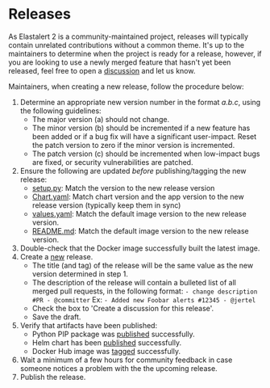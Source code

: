 # Releases

As Elastalert 2 is a community-maintained project, releases will typically contain unrelated contributions without a common theme. It's up to the maintainers to determine when the project is ready for a release, however, if you are looking to use a newly merged feature that hasn't yet been released, feel free to open a [discussion][5] and let us know.

Maintainers, when creating a new release, follow the procedure below:

1. Determine an appropriate new version number in the format _a.b.c_, using the following guidelines:
	- The major version (a) should not change.
	- The minor version (b) should be incremented if a new feature has been added or if a bug fix will have a significant user-impact. Reset the patch version to zero if the minor version is incremented.
	- The patch version (c) should be incremented when low-impact bugs are fixed, or security vulnerabilities are patched.
2. Ensure the following are updated _before_ publishing/tagging the new release:
	- [setup.py](setup.py): Match the version to the new release version
	- [Chart.yaml](chart/elastalert2/Chart.yaml): Match chart version and the app version to the new release version (typically keep them in sync)
	- [values.yaml](chart/elastalert2/values.yaml): Match the default image version to the new release version.
	- [README.md](chart/elastalert2/README.md): Match the default image version to the new release version.
3. Double-check that the Docker image successfully built the latest image.
4. Create a [new][1] release.
	- The title (and tag) of the release will be the same value as the new version determined in step 1.
	- The description of the release will contain a bulleted list of all merged pull requests, in the following format:
		`- change description #PR - @committer`
		Ex:
		`- Added new Foobar alerts #12345 - @jertel`
	- Check the box to 'Create a discussion for this release'.
	- Save the draft.
5. Verify that artifacts have been published:
 	- Python PIP package was [published][3] successfully.
 	- Helm chart has been [published][4] successfully.
 	- Docker Hub image was [tagged][2] successfully.
6. Wait a minimum of a few hours for community feedback in case someone notices a problem with the the upcoming release.
7. Publish the release.

[1]: https://github.com/jertel/elastalert2/releases/new
[2]: https://hub.docker.com/r/jertel/elastalert2/builds
[3]: https://github.com/jertel/elastalert2/actions/workflows/python-publish.yml
[4]: https://github.com/jertel/elastalert2/actions/workflows/upload_chart.yml
[5]: https://github.com/jertel/elastalert2/discussions